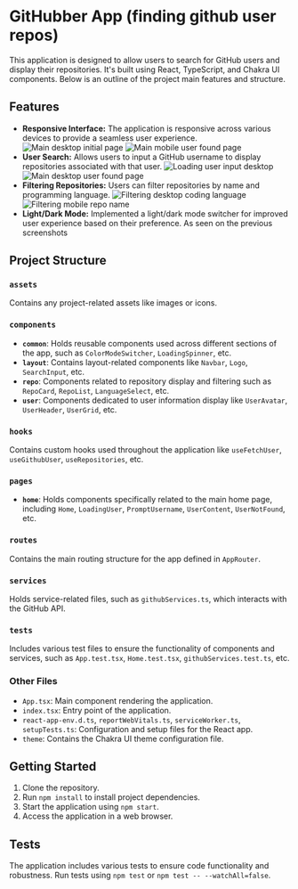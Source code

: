 # GitHubber App (finding github user repos)

This application is designed to allow users to search for GitHub users and display their repositories. 
It's built using React, TypeScript, and Chakra UI components. Below is an outline of the project main features and structure.


## Features

- **Responsive Interface:** The application is responsive across various devices to provide a seamless user experience.
  ![Main desktop initial page](./screenshots/desktop_light_init.png)
  ![Main mobile user found page](./screenshots/mobile_dark_user.png)
- **User Search:** Allows users to input a GitHub username to display repositories associated with that user.
![Loading user input desktop](./screenshots/desktop_dark_user_loading.png)
![Main desktop user found page](./screenshots/desktop_dark_user.png)
- **Filtering Repositories:** Users can filter repositories by name and programming language.
![Filtering desktop coding language](./screenshots/desktop_select_language_light.png)
![Filtering mobile repo name](./screenshots/mobile_light_name_filtered.png)
- **Light/Dark Mode:** Implemented a light/dark mode switcher for improved user experience based on their preference. As seen on the previous screenshots


## Project Structure

### `assets`
Contains any project-related assets like images or icons.

### `components`
- **`common`**: Holds reusable components used across different sections of the app, such as `ColorModeSwitcher`, `LoadingSpinner`, etc.
- **`layout`**: Contains layout-related components like `Navbar`, `Logo`, `SearchInput`, etc.
- **`repo`**: Components related to repository display and filtering such as `RepoCard`, `RepoList`, `LanguageSelect`, etc.
- **`user`**: Components dedicated to user information display like `UserAvatar`, `UserHeader`, `UserGrid`, etc.

### `hooks`
Contains custom hooks used throughout the application like `useFetchUser`, `useGithubUser`, `useRepositories`, etc.

### `pages`
- **`home`**: Holds components specifically related to the main home page, including `Home`, `LoadingUser`, `PromptUsername`, `UserContent`, `UserNotFound`, etc.

### `routes`
Contains the main routing structure for the app defined in `AppRouter`.

### `services`
Holds service-related files, such as `githubServices.ts`, which interacts with the GitHub API.

### `tests`
Includes various test files to ensure the functionality of components and services, such as `App.test.tsx`, `Home.test.tsx`, `githubServices.test.ts`, etc.

### Other Files
- `App.tsx`: Main component rendering the application.
- `index.tsx`: Entry point of the application.
- `react-app-env.d.ts`, `reportWebVitals.ts`, `serviceWorker.ts`, `setupTests.ts`: Configuration and setup files for the React app.
- `theme`: Contains the Chakra UI theme configuration file.

## Getting Started

1. Clone the repository.
2. Run `npm install` to install project dependencies.
3. Start the application using `npm start`.
4. Access the application in a web browser.

## Tests

The application includes various tests to ensure code functionality and robustness. Run tests using `npm test` or `npm test -- --watchAll=false`.
